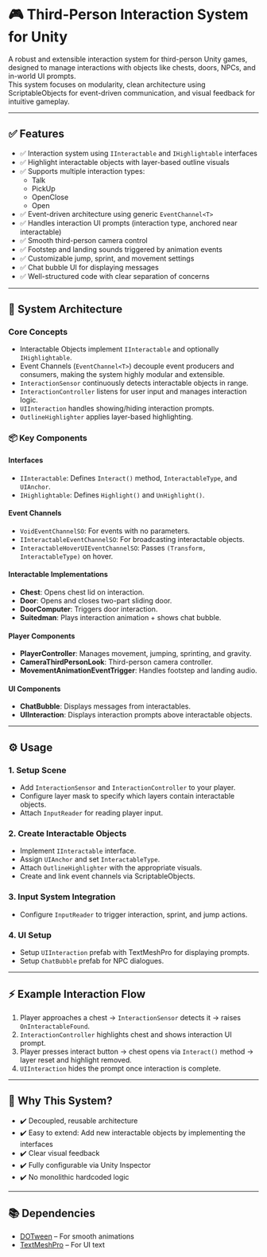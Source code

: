 # 🎮 Third-Person Interaction System for Unity

A robust and extensible interaction system for third-person Unity games, designed to manage interactions with objects like chests, doors, NPCs, and in-world UI prompts.  
This system focuses on modularity, clean architecture using ScriptableObjects for event-driven communication, and visual feedback for intuitive gameplay.

---

## ✅ Features

- ✅ Interaction system using `IInteractable` and `IHighlightable` interfaces  
- ✅ Highlight interactable objects with layer-based outline visuals  
- ✅ Supports multiple interaction types:
    - Talk  
    - PickUp  
    - OpenClose  
    - Open  
- ✅ Event-driven architecture using generic `EventChannel<T>`  
- ✅ Handles interaction UI prompts (interaction type, anchored near interactable)  
- ✅ Smooth third-person camera control  
- ✅ Footstep and landing sounds triggered by animation events  
- ✅ Customizable jump, sprint, and movement settings  
- ✅ Chat bubble UI for displaying messages  
- ✅ Well-structured code with clear separation of concerns  

---

## 🎯 System Architecture

### Core Concepts
- Interactable Objects implement `IInteractable` and optionally `IHighlightable`.  
- Event Channels (`EventChannel<T>`) decouple event producers and consumers, making the system highly modular and extensible.  
- `InteractionSensor` continuously detects interactable objects in range.  
- `InteractionController` listens for user input and manages interaction logic.  
- `UIInteraction` handles showing/hiding interaction prompts.  
- `OutlineHighlighter` applies layer-based highlighting.

### 📦 Key Components

#### Interfaces
- `IInteractable`: Defines `Interact()` method, `InteractableType`, and `UIAnchor`.  
- `IHighlightable`: Defines `Highlight()` and `UnHighlight()`.

#### Event Channels
- `VoidEventChannelSO`: For events with no parameters.  
- `IInteractableEventChannelSO`: For broadcasting interactable objects.  
- `InteractableHoverUIEventChannelSO`: Passes `(Transform, InteractableType)` on hover.

#### Interactable Implementations
- **Chest**: Opens chest lid on interaction.  
- **Door**: Opens and closes two-part sliding door.  
- **DoorComputer**: Triggers door interaction.  
- **Suitedman**: Plays interaction animation + shows chat bubble.

#### Player Components
- **PlayerController**: Manages movement, jumping, sprinting, and gravity.  
- **CameraThirdPersonLook**: Third-person camera controller.  
- **MovementAnimationEventTrigger**: Handles footstep and landing audio.

#### UI Components
- **ChatBubble**: Displays messages from interactables.  
- **UIInteraction**: Displays interaction prompts above interactable objects.

---

## ⚙️ Usage

### 1. Setup Scene
- Add `InteractionSensor` and `InteractionController` to your player.  
- Configure layer mask to specify which layers contain interactable objects.  
- Attach `InputReader` for reading player input.

### 2. Create Interactable Objects
- Implement `IInteractable` interface.  
- Assign `UIAnchor` and set `InteractableType`.  
- Attach `OutlineHighlighter` with the appropriate visuals.  
- Create and link event channels via ScriptableObjects.

### 3. Input System Integration
- Configure `InputReader` to trigger interaction, sprint, and jump actions.

### 4. UI Setup
- Setup `UIInteraction` prefab with TextMeshPro for displaying prompts.  
- Setup `ChatBubble` prefab for NPC dialogues.

---

## ⚡ Example Interaction Flow

1. Player approaches a chest → `InteractionSensor` detects it → raises `OnInteractableFound`.  
2. `InteractionController` highlights chest and shows interaction UI prompt.  
3. Player presses interact button → chest opens via `Interact()` method → layer reset and highlight removed.  
4. `UIInteraction` hides the prompt once interaction is complete.

---

## 🎯 Why This System?

- ✔️ Decoupled, reusable architecture  
- ✔️ Easy to extend: Add new interactable objects by implementing the interfaces  
- ✔️ Clear visual feedback  
- ✔️ Fully configurable via Unity Inspector  
- ✔️ No monolithic hardcoded logic  

---

## 📚 Dependencies

- [DOTween](http://dotween.demigiant.com/) – For smooth animations  
- [TextMeshPro](https://docs.unity3d.com/Packages/com.unity.textmeshpro@3.0/manual/index.html) – For UI text  
